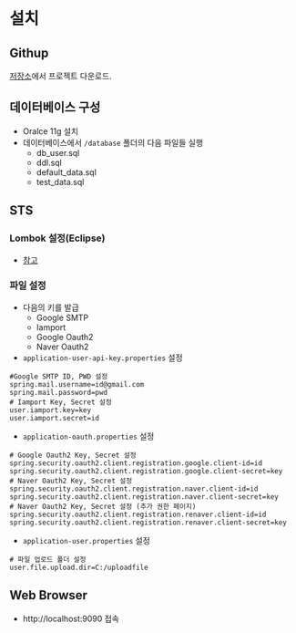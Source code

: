 # 설치
## Githup
[저장소](https://github.com/ganaab0000/kh-final-project)에서 프로젝트 다운로드.

## 데이터베이스 구성
* Oralce 11g 설치
* 데이터베이스에서 ```/database``` 폴더의 다음 파일들 실행
    * db_user.sql
    * ddl.sql
    * default_data.sql
    * test_data.sql

## STS
### Lombok 설정(Eclipse)
* [참고](https://countryxide.tistory.com/16)

### 파일 설정
* 다음의 키를 발급
    * Google SMTP
    * Iamport
    * Google Oauth2
    * Naver Oauth2
* ```application-user-api-key.properties``` 설정
```properties
#Google SMTP ID, PWD 설정
spring.mail.username=id@gmail.com
spring.mail.password=pwd
# Iamport Key, Secret 설정
user.iamport.key=key
user.iamport.secret=id
```
* ```application-oauth.properties``` 설정
```properties
# Google Oauth2 Key, Secret 설정
spring.security.oauth2.client.registration.google.client-id=id
spring.security.oauth2.client.registration.google.client-secret=key
# Naver Oauth2 Key, Secret 설정
spring.security.oauth2.client.registration.naver.client-id=id
spring.security.oauth2.client.registration.naver.client-secret=key
# Naver Oauth2 Key, Secret 설정 (추가 권한 페이지)
spring.security.oauth2.client.registration.renaver.client-id=id
spring.security.oauth2.client.registration.renaver.client-secret=key
```
* ```application-user.properties``` 설정
```properties
# 파일 업로드 폴더 설정
user.file.upload.dir=C:/uploadfile
```


## Web Browser
* http://localhost:9090 접속
